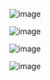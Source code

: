 ![image](https://github.com/user-attachments/assets/79eded88-cbb5-4373-91c0-d1a8873d6e3c)

![image](https://github.com/user-attachments/assets/5f1bc203-c160-4757-9f73-5655bb4e5c82)

![image](https://github.com/user-attachments/assets/127e5b1c-a440-4cfe-bf7d-e65608201c55)

![image](https://github.com/user-attachments/assets/f51edbfc-9e1d-4d17-84b1-3a28920afdcb)
